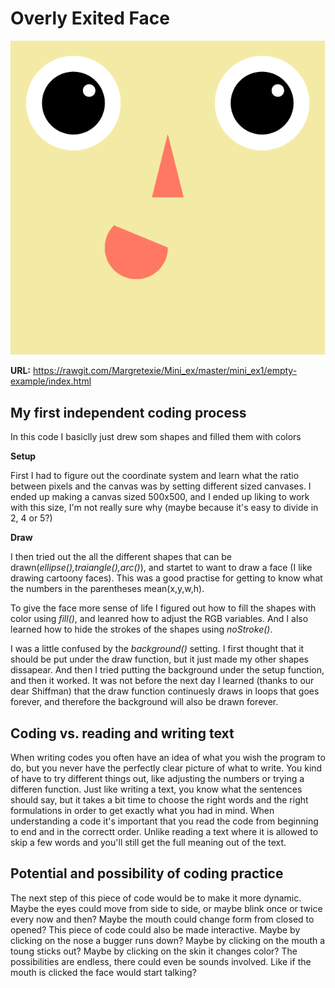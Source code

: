 # Overly Exited Face

![alt tekst](Udklip.PNG)
 
**URL:** https://rawgit.com/Margretexie/Mini_ex/master/mini_ex1/empty-example/index.html
 
## My first independent coding process
In this code I basiclly just drew som shapes and filled them with colors
 
**Setup**

First I had to figure out the coordinate system and learn what the ratio between pixels and the canvas was by setting different sized canvases. I ended up making a canvas sized 500x500, and I ended up liking to work with this size, I'm not really sure why (maybe because it's easy to divide in 2, 4 or 5?)
 
**Draw**

I then tried out the all the different shapes that can be drawn(*ellipse(),traiangle(),arc()*), and startet to want to draw a face (I like drawing cartoony faces). This was a good practise for getting to know what the numbers in the parentheses mean(x,y,w,h).

To give the face more sense of life I figured out how to fill the shapes with color using *fill()*, and leanred how to adjust the RGB variables. And I also learned how to hide the strokes of the shapes using *noStroke()*.
 
I was a little confused by the *background()* setting. I first thought that it should be put under the draw function, but it just made my other shapes dissapear. And then I tried putting the background under the setup function, and then it worked. It was not before the next day I learned (thanks to our dear Shiffman) that the draw function continuesly draws in loops that goes forever, and therefore the background will also be drawn forever.


## Coding vs. reading and writing text
When writing codes you often have an idea of what you wish the program to do, but you never have the perfectly clear picture of what to write. You kind of have to try different things out, like adjusting the numbers or trying a differen function. Just like writing a text, you know what the sentences should say, but it takes a bit time to choose the right words and the right formulations in order to get exactly what you had in mind.
When understanding a code it's important that you read the code from beginning to end and in the correctt order. Unlike reading a text where it is allowed to skip a few words and you'll still get the full meaning out of the text.


## Potential and possibility of coding practice
The next step of this piece of code would be to make it more dynamic. Maybe the eyes could move from side to side, or maybe blink once or twice every now and then? Maybe the mouth could change form from closed to opened?
This piece of code could also be made interactive. Maybe by clicking on the nose a bugger runs down? Maybe by clicking on the mouth a toung sticks out? Maybe by clicking on the skin it changes color?
The possibilities are endless, there could even be sounds involved. Like if the mouth is clicked the face would start talking?
